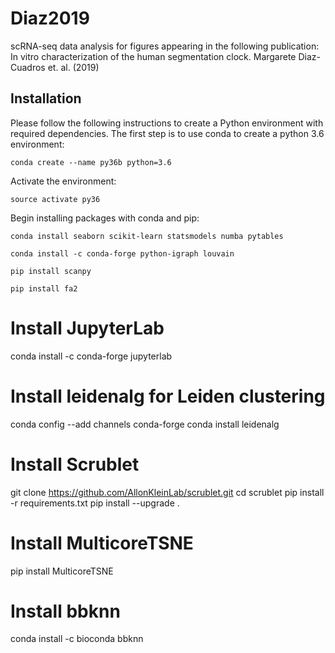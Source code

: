 # Diaz2019
scRNA-seq data analysis for figures appearing in the following publication: In vitro characterization of the human segmentation clock. Margarete Diaz-Cuadros et. al. (2019)

## Installation
Please follow the following instructions to create a Python environment with required dependencies.  The first step is to use conda to create a python 3.6 environment:
```
conda create --name py36b python=3.6
```
Activate the environment:
```
source activate py36
```
Begin installing packages with conda and pip:
```  
conda install seaborn scikit-learn statsmodels numba pytables
```
```
conda install -c conda-forge python-igraph louvain
```
```
pip install scanpy
```
```
pip install fa2
```
# Install JupyterLab
conda install -c conda-forge jupyterlab

# Install leidenalg for Leiden clustering
conda config --add channels conda-forge
conda install leidenalg

# Install Scrublet
git clone https://github.com/AllonKleinLab/scrublet.git
cd scrublet
pip install -r requirements.txt
pip install --upgrade .

# Install MulticoreTSNE
pip install MulticoreTSNE

# Install bbknn
conda install -c bioconda bbknn


```
